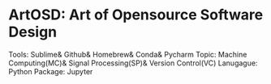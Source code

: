 # ArtOSD: Art of Opensource Software Design
Tools: Sublime& Github& Homebrew& Conda& Pycharm
Topic: Machine Computing(MC)& Signal Processing(SP)& Version Control(VC)
Lanugague: Python 
Package: Jupyter
